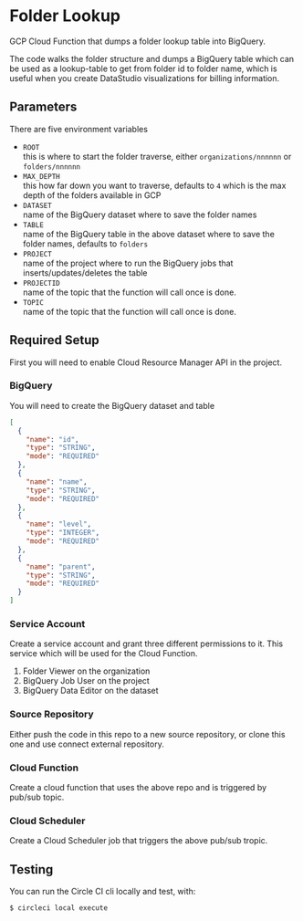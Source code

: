 # Folder Lookup

GCP Cloud Function that dumps a folder lookup table into BigQuery.

The code walks the folder structure and dumps a BigQuery table which can be used as a
lookup-table to get from folder id to folder name, which is useful when you create
DataStudio visualizations for billing information.

## Parameters

There are five environment variables

- `ROOT`  
  this is where to start the folder traverse, either `organizations/nnnnnn` or `folders/nnnnnn`
- `MAX_DEPTH`  
  this how far down you want to traverse, defaults to `4` which is the max depth of the folders available in GCP
- `DATASET`  
  name of the BigQuery dataset where to save the folder names
- `TABLE`  
  name of the BigQuery table in the above dataset where to save the folder names, defaults to `folders`
- `PROJECT`  
  name of the project where to run the BigQuery jobs that inserts/updates/deletes the table
- `PROJECTID`  
  name of the topic that the function will call once is done.
- `TOPIC`  
  name of the topic that the function will call once is done.

## Required Setup

First you will need to enable Cloud Resource Manager API in the project.

### BigQuery

You will need to create the BigQuery dataset and table

```json
[
  {
    "name": "id",
    "type": "STRING",
    "mode": "REQUIRED"
  },
  {
    "name": "name",
    "type": "STRING",
    "mode": "REQUIRED"
  },
  {
    "name": "level",
    "type": "INTEGER",
    "mode": "REQUIRED"
  },
  {
    "name": "parent",
    "type": "STRING",
    "mode": "REQUIRED"
  }
]
```

### Service Account

Create a service account and grant three different permissions to it.
This service which will be used for the Cloud Function.

1. Folder Viewer on the organization
1. BigQuery Job User on the project
1. BigQuery Data Editor on the dataset

### Source Repository

Either push the code in this repo to a new source repository,
or clone this one and use connect external repository.

### Cloud Function

Create a cloud function that uses the above repo and is triggered by pub/sub topic.

### Cloud Scheduler

Create a Cloud Scheduler job that triggers the above pub/sub tropic.

## Testing

You can run the Circle CI cli locally and test, with:

```bash
$ circleci local execute
```
